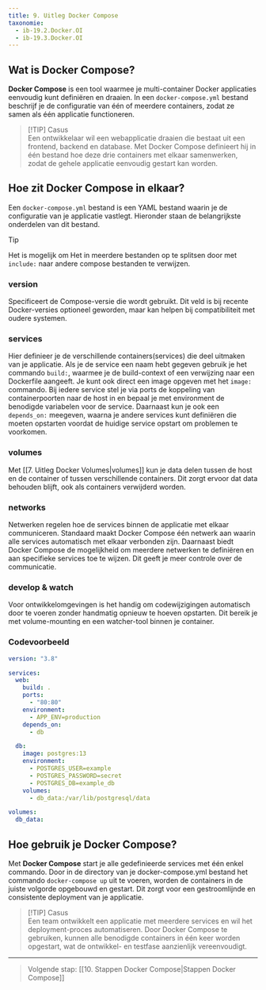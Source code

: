 ```yaml
---
title: 9. Uitleg Docker Compose
taxonomie:
  - ib-19.2.Docker.OI
  - ib-19.3.Docker.OI
---
```


## Wat is Docker Compose?
**Docker Compose** is een tool waarmee je multi-container Docker applicaties eenvoudig kunt definiëren en draaien. In een `docker-compose.yml` bestand beschrijf je de configuratie van één of meerdere containers, zodat ze samen als één applicatie functioneren.

> [!TIP] Casus  
> Een ontwikkelaar wil een webapplicatie draaien die bestaat uit een frontend, backend en database. Met Docker Compose definieert hij in één bestand hoe deze drie containers met elkaar samenwerken, zodat de gehele applicatie eenvoudig gestart kan worden.

## Hoe zit Docker Compose in elkaar?
Een `docker-compose.yml` bestand is een YAML bestand waarin je de configuratie van je applicatie vastlegt. Hieronder staan de belangrijkste onderdelen van dit bestand.

> [!Tip]
> Het is mogelijk om Het in meerdere bestanden op te splitsen door met `include:` naar andere compose bestanden te verwijzen.
### version
Specificeert de Compose-versie die wordt gebruikt. Dit veld is bij recente Docker-versies optioneel geworden, maar kan helpen bij compatibiliteit met oudere systemen.

### services
Hier definieer je de verschillende containers(services) die deel uitmaken van je applicatie. Als je de service een naam hebt gegeven gebruik je het commando `build:`, waarmee je de build-context of een verwijzing naar een Dockerfile aangeeft. Je kunt ook direct een image opgeven met het `image:` commando. Bij iedere service stel je via ports de koppeling van containerpoorten naar de host in en bepaal je met environment de benodigde variabelen voor de service. Daarnaast kun je ook een `depends_on:` meegeven, waarna je andere services kunt definiëren die moeten opstarten voordat de huidige service opstart om problemen te voorkomen.

### volumes
Met [[7. Uitleg Docker Volumes|volumes]] kun je data delen tussen de host en de container of tussen verschillende containers. Dit zorgt ervoor dat data behouden blijft, ook als containers verwijderd worden.

### networks
Netwerken regelen hoe de services binnen de applicatie met elkaar communiceren. Standaard maakt Docker Compose één netwerk aan waarin alle services automatisch met elkaar verbonden zijn. Daarnaast biedt Docker Compose de mogelijkheid om meerdere netwerken te definiëren en aan specifieke services toe te wijzen. Dit geeft je meer controle over de communicatie.

### develop & watch
Voor ontwikkelomgevingen is het handig om codewijzigingen automatisch door te voeren zonder handmatig opnieuw te hoeven opstarten. Dit bereik je met volume-mounting en een watcher-tool binnen je container.

### Codevoorbeeld
```yaml
version: "3.8"

services:
  web:
    build: .
    ports:
      - "80:80"
    environment:
      - APP_ENV=production
    depends_on:
      - db

  db:
    image: postgres:13
    environment:
      - POSTGRES_USER=example
      - POSTGRES_PASSWORD=secret
      - POSTGRES_DB=example_db
    volumes:
      - db_data:/var/lib/postgresql/data

volumes:
  db_data:
```

## Hoe gebruik je Docker Compose?
Met **Docker Compose** start je alle gedefinieerde services met één enkel commando. Door in de directory van je docker-compose.yml bestand het commando `docker-compose up` uit te voeren, worden de containers in de juiste volgorde opgebouwd en gestart. Dit zorgt voor een gestroomlijnde en consistente deployment van je applicatie.

> [!TIP] Casus  
> Een team ontwikkelt een applicatie met meerdere services en wil het deployment-proces automatiseren. Door Docker Compose te gebruiken, kunnen alle benodigde containers in één keer worden opgestart, wat de ontwikkel- en testfase aanzienlijk vereenvoudigt.

---

> Volgende stap: [[10. Stappen Docker Compose|Stappen Docker Compose]]